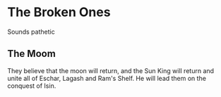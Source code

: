 # The Broken Ones
Sounds pathetic

## The Moom
They believe that the moon will return, and the Sun King will return and unite all of Eschar, Lagash and Ram's Shelf. He will lead them on the conquest of Isin. 